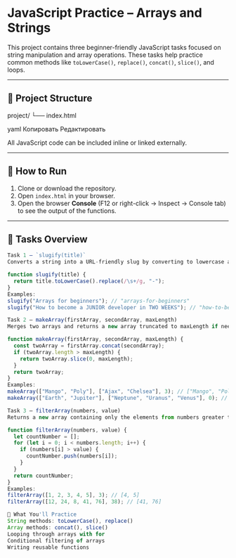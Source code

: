 # JavaScript Practice – Arrays and Strings

This project contains three beginner-friendly JavaScript tasks focused on string manipulation and array operations. These tasks help practice common methods like `toLowerCase()`, `replace()`, `concat()`, `slice()`, and loops.

---

## 📁 Project Structure

project/
└── index.html

yaml
Копировать
Редактировать

All JavaScript code can be included inline or linked externally.

---

## 🚀 How to Run

1. Clone or download the repository.  
2. Open `index.html` in your browser.  
3. Open the browser **Console** (F12 or right-click → Inspect → Console tab) to see the output of the functions.

---

## 📌 Tasks Overview
```js
Task 1 — `slugify(title)`
Converts a string into a URL-friendly slug by converting to lowercase and replacing spaces with hyphens.

function slugify(title) {
  return title.toLowerCase().replace(/\s+/g, "-");
}
Examples:
slugify("Arrays for beginners"); // "arrays-for-beginners"
slugify("How to become a JUNIOR developer in TWO WEEKS"); // "how-to-become-a-junior-developer-in-two-weeks"

Task 2 — makeArray(firstArray, secondArray, maxLength)
Merges two arrays and returns a new array truncated to maxLength if needed.

function makeArray(firstArray, secondArray, maxLength) {
  const twoArray = firstArray.concat(secondArray);
  if (twoArray.length > maxLength) {
    return twoArray.slice(0, maxLength);
  }
  return twoArray;
}
Examples:
makeArray(["Mango", "Poly"], ["Ajax", "Chelsea"], 3); // ["Mango", "Poly", "Ajax"]
makeArray(["Earth", "Jupiter"], ["Neptune", "Uranus", "Venus"], 0); // []

Task 3 — filterArray(numbers, value)
Returns a new array containing only the elements from numbers greater than value.

function filterArray(numbers, value) {
  let countNumber = [];
  for (let i = 0; i < numbers.length; i++) {
    if (numbers[i] > value) {
      countNumber.push(numbers[i]);
    }
  }
  return countNumber;
}
Examples:
filterArray([1, 2, 3, 4, 5], 3); // [4, 5]
filterArray([12, 24, 8, 41, 76], 38); // [41, 76]

🧠 What You'll Practice
String methods: toLowerCase(), replace()
Array methods: concat(), slice()
Looping through arrays with for
Conditional filtering of arrays
Writing reusable functions
